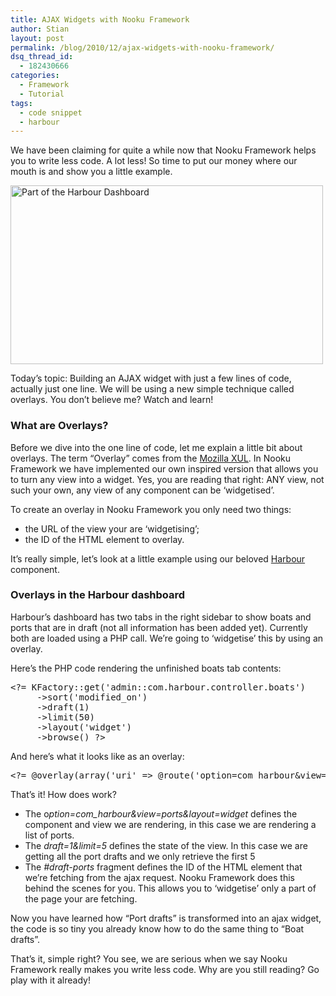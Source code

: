 ```yaml
---
title: AJAX Widgets with Nooku Framework
author: Stian
layout: post
permalink: /blog/2010/12/ajax-widgets-with-nooku-framework/
dsq_thread_id:
  - 182430666
categories:
  - Framework
  - Tutorial
tags:
  - code snippet
  - harbour
---
```

We have been claiming for quite a while now that Nooku Framework helps you to write less code. A lot less! So time to put our money where our mouth is and show you a little example.

[<img src="http://farm6.static.flickr.com/5010/5221979616_c96473e5fa.jpg" alt="Part of the Harbour Dashboard" width="500" height="286" />][1]

Today&#8217;s topic: Building an AJAX widget with just a few lines of code, actually just one line. We will be using a new simple technique called overlays. You don’t believe me? Watch and learn!  
<!--more-->

### What are Overlays?

Before we dive into the one line of code, let me explain a little bit about overlays. The term “Overlay” comes from the [Mozilla XUL][2]. In Nooku Framework we have implemented our own inspired version that allows you to turn any view into a widget. Yes, you are reading that right: ANY view, not such your own, any view of any component can be &#8216;widgetised&#8217;.

To create an overlay in Nooku Framework you only need two things:

*   the URL of the view your are &#8216;widgetising&#8217;;
*   the ID of the HTML element to overlay.

It’s really simple, let&#8217;s look at a little example using our beloved [Harbour][3] component.

### Overlays in the Harbour dashboard

Harbour’s dashboard has two tabs in the right sidebar to show boats and ports that are in draft (not all information has been added yet). Currently both are loaded using a PHP call. We’re going to &#8216;widgetise&#8217; this by using an overlay.

Here’s the PHP code rendering the unfinished boats tab contents:

<pre name="code" class="php:nocontrols">&lt;?= KFactory::get('admin::com.harbour.controller.boats')
     -&gt;sort('modified_on')
     -&gt;draft(1)
     -&gt;limit(50)
     -&gt;layout('widget')
     -&gt;browse() ?&gt;</pre>

And here’s what it looks like as an overlay:

<pre name="code" class="php:nocontrols">&lt;?= @overlay(array('uri' =&gt; @route('option=com_harbour&view=ports&layout=widget&draft=1&limit=5#draft-ports'))) ?&gt;</pre>

That&#8217;s it! How does work?

*   The o*ption=com_harbour&view=ports&layout=widget* defines the component and view we are rendering, in this case we are rendering a list of ports.
*   The *draft=1&limit=5* defines the state of the view. In this case we are getting all the port drafts and we only retrieve the first 5
*   The *#draft-ports* fragment defines the ID of the HTML element that we’re fetching from the ajax request. Nooku Framework does this behind the scenes for you. This allows you to &#8216;widgetise&#8217; only a part of the page your are fetching.

Now you have learned how “Port drafts” is transformed into an ajax widget, the code is so tiny you already know how to do the same thing to “Boat drafts”.

That’s it, simple right? You see, we are serious when we say Nooku Framework really makes you write less code. Why are you still reading? Go play with it already!

 [1]: http://www.flickr.com/photos/nooku/5221979616/ "Part of the Harbour Dashboard by Nooku, on Flickr"
 [2]: https://developer.mozilla.org/en/xul_overlays
 [3]: http://www.assembla.com/wiki/show/nooku-examples/com_harbour